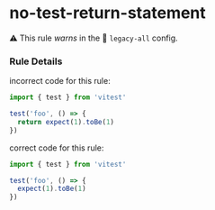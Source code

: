 # no-test-return-statement

⚠️ This rule _warns_ in the 💾 `legacy-all` config.

<!-- end auto-generated rule header -->

### Rule Details

incorrect code for this rule:

```ts
import { test } from 'vitest'

test('foo', () => {
  return expect(1).toBe(1)
})
```

correct code for this rule:

```ts
import { test } from 'vitest'

test('foo', () => {
  expect(1).toBe(1)
})
```
